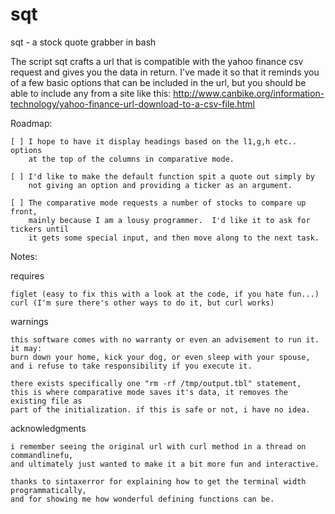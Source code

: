# sqt
sqt - a stock quote grabber in bash

The script sqt crafts a url that is compatible with the yahoo finance csv request and gives you the data in return.  I've made it so that it reminds you of a few basic options that can be included in the url, but you should be able to include any from a site like this: http://www.canbike.org/information-technology/yahoo-finance-url-download-to-a-csv-file.html

Roadmap:

    [ ] I hope to have it display headings based on the l1,g,h etc.. options 
        at the top of the columns in comparative mode.
 
    [ ] I'd like to make the default function spit a quote out simply by 
        not giving an option and providing a ticker as an argument.
 
    [ ] The comparative mode requests a number of stocks to compare up front, 
        mainly because I am a lousy programmer.  I'd like it to ask for tickers until 
        it gets some special input, and then move along to the next task.
  
Notes: 

  requires 

    figlet (easy to fix this with a look at the code, if you hate fun...)
    curl (I'm sure there's other ways to do it, but curl works)
    
  warnings

    this software comes with no warranty or even an advisement to run it. it may: 
    burn down your home, kick your dog, or even sleep with your spouse, 
    and i refuse to take responsibility if you execute it.
    
    there exists specifically one "rm -rf /tmp/output.tbl" statement, 
    this is where comparative mode saves it's data, it removes the existing file as 
    part of the initialization. if this is safe or not, i have no idea.
  
  acknowledgments
  
    i remember seeing the original url with curl method in a thread on commandlinefu, 
    and ultimately just wanted to make it a bit more fun and interactive.
  
    thanks to sintaxerror for explaining how to get the terminal width programmatically, 
    and for showing me how wonderful defining functions can be.
